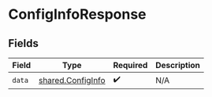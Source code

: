 # ConfigInfoResponse


## Fields

| Field                                                         | Type                                                          | Required                                                      | Description                                                   |
| ------------------------------------------------------------- | ------------------------------------------------------------- | ------------------------------------------------------------- | ------------------------------------------------------------- |
| `data`                                                        | [shared.ConfigInfo](../../../sdk/models/shared/configinfo.md) | :heavy_check_mark:                                            | N/A                                                           |